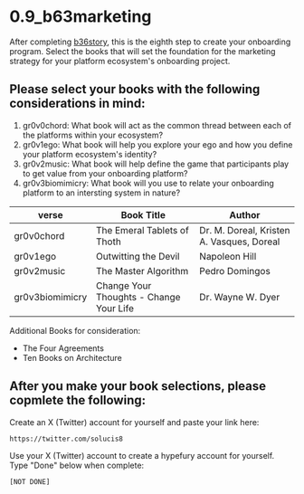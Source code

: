 # 0.9_b63marketing
After completing [b36story](b36story.md), this is the eighth step to create your onboarding program. Select the books that will set the foundation for the marketing strategy for your platform ecosystem's onboarding project.

## Please select your books with the following considerations in mind:
1. gr0v0chord: What book will act as the common thread between each of the platforms within your ecosystem?
2. gr0v1ego: What book will help you explore your ego and how you define your platform ecosystem's identity?
3. gr0v2music: What book will help define the game that participants play to get value from your onboarding platform?
4. gr0v3biomimicry: What book will you use to relate your onboarding platform to an intersting system in nature?

| verse         | Book Title | Author  |
|---------------|-----------|-----------|
| gr0v0chord | The Emeral Tablets of Thoth | Dr. M. Doreal, Kristen A. Vasques, Doreal    |
| gr0v1ego   | Outwitting the Devil | Napoleon Hill |
| gr0v2music | The Master Algorithm | Pedro Domingos    |
| gr0v3biomimicry | Change Your Thoughts - Change Your Life | Dr. Wayne W. Dyer |

Additional Books for consideration:
* The Four Agreements
* Ten Books on Architecture

## After you make your book selections, please copmlete the following:
Create an X (Twitter) account for yourself and paste your link here:
```
https://twitter.com/solucis8
```
Use your X (Twitter) account to create a hypefury account for yourself. Type "Done" below when complete:
```
[NOT DONE]
```
